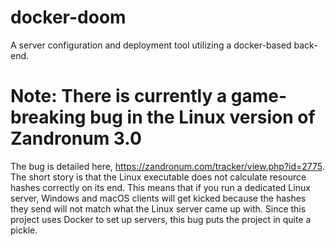 # docker-doom
A server configuration and deployment tool utilizing a docker-based back-end.

# Note: There is currently a game-breaking bug in the Linux version of Zandronum 3.0
The bug is detailed here, https://zandronum.com/tracker/view.php?id=2775. The short story is that the Linux executable does not calculate resource hashes correctly on its end. This means that if you run a dedicated Linux server, Windows and macOS clients will get kicked because the hashes they send will not match what the Linux server came up with. Since this project uses Docker to set up servers, this bug puts the project in quite a pickle. 
